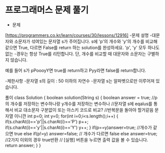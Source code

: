 # 프로그래머스 문제 풀기

- 문제

[https://programmers.co.kr/learn/courses/30/lessons/12916]
-문제 설명
-대문자와 소문자가 섞여있는 문자열 s가 주어집니다. s에 'p'의 개수와 'y'의 개수를 비교해 같으면 True, 다르면 False를 return 하는 solution를 완성하세요. 'p', 'y' 모두 하나도 없는 -경우는 항상 True를 리턴합니다. 단, 개수를 비교할 때 대문자와 소문자는 구별하지 않습니다.

예를 들어 s가 pPoooyY면 true를 return하고 Pyy라면 false를 return합니다.

-제한사항
-문자열 s의 길이 : 50 이하의 자연수
-문자열 s는 알파벳으로만 이루어져 있습니다.
 

 

풀이 
class Solution {
    boolean solution(String s) {
        boolean answer = true;
        //p의 개수를 저장하는 변수하나랑 y개수를 저장하는 변수하나
        //문자열 s에 eqalus를 통해서 비교 대소문자 구분없이 또는 아스키 코드로 비교?
        //반복문을 돌아야 할거같음 문자열 이니깐
        int p=0;
        int y=0;
        for(int i=0;i<s.length();i++)
        {
            if(s.charAt(i)=='p'||s.charAt(i)=='P') p++;
            if(s.charAt(i)=='y'||s.charAt(i)=='Y') y++;
        }
        if(p==y)answer=true; //개수가 같으면 true
        else if(p!=y) answer=false; // 개수가 다르면 false
        else answer=true; //2가지 이외의 경우 true반환
        // [실행] 버튼을 누르면 출력 값을 볼 수 있습니다.
        return answer;
    }
}

